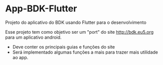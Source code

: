 # App-BDK-Flutter
Projeto do aplicativo do BDK usando Flutter para o desenvolvimento

Esse projeto tem como objetivo ser um "port" do site http://bdk.eu5.org para um aplicativo android.

 - Deve conter os principais guias e funções do site
 - Será implementado algumas funções a mais para trazer mais utilidade ao app.
